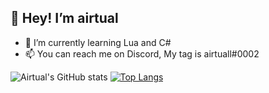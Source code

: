 ## 👋 Hey! I’m airtual
- 🌱 I’m currently learning Lua and C#
- 📫 You can reach me on Discord, My tag is airtuall#0002

![Airtual's GitHub stats](https://github-readme-stats.vercel.app/api?username=airtual&show_icons=true&theme=github_dark&hide_border=true)
[![Top Langs](https://github-readme-stats.vercel.app/api/top-langs/?username=airtual&theme=github_dark&hide_border=true)](https://github.com/anuraghazra/github-readme-stats)
